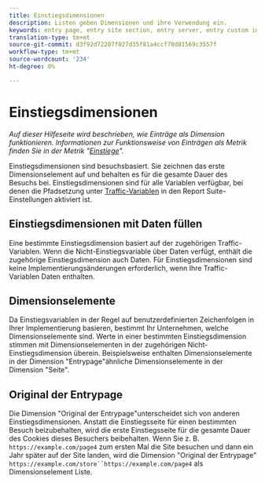 ```yaml
---
title: Einstiegsdimensionen
description: Listen geben Dimensionen und ihre Verwendung ein.
keywords: entry page, entry site section, entry server, entry custom insight
translation-type: tm+mt
source-git-commit: d3f92d72207f027d35f81a4ccf70d01569c3557f
workflow-type: tm+mt
source-wordcount: '234'
ht-degree: 0%

---
```



# Einstiegsdimensionen

*Auf dieser Hilfeseite wird beschrieben, wie Einträge als Dimension funktionieren. Informationen zur Funktionsweise von Einträgen als Metrik finden Sie in der Metrik &quot;[Einstiege](../metrics/entries.md)&quot;.*

Einstiegsdimensionen sind besuchsbasiert. Sie zeichnen das erste Dimensionselement auf und behalten es für die gesamte Dauer des Besuchs bei. Einstiegsdimensionen sind für alle Variablen verfügbar, bei denen die Pfadsetzung unter [Traffic-Variablen](/help/admin/admin/c-traffic-variables/traffic-var.md) in den Report Suite-Einstellungen aktiviert ist.

## Einstiegsdimensionen mit Daten füllen

Eine bestimmte Einstiegsdimension basiert auf der zugehörigen Traffic-Variablen. Wenn die Nicht-Einstiegsvariable über Daten verfügt, enthält die zugehörige Einstiegsdimension auch Daten. Für Einstiegsdimensionen sind keine Implementierungsänderungen erforderlich, wenn Ihre Traffic-Variablen Daten enthalten.

## Dimensionselemente

Da Einstiegsvariablen in der Regel auf benutzerdefinierten Zeichenfolgen in Ihrer Implementierung basieren, bestimmt Ihr Unternehmen, welche Dimensionselemente sind. Werte in einer bestimmten Einstiegsdimension stimmen mit Dimensionselementen in der zugehörigen Nicht-Einstiegsdimension überein. Beispielsweise enthalten Dimensionselemente in der Dimension &quot;Entrypage&quot;ähnliche Dimensionselemente in der Dimension &quot;Seite&quot;.

## Original der Entrypage

Die Dimension &quot;Original der Entrypage&quot;unterscheidet sich von anderen Einstiegsdimensionen. Anstatt die Einstiegsseite für einen bestimmten Besuch beizubehalten, wird die erste Einstiegsseite für die gesamte Dauer des Cookies dieses Besuchers beibehalten. Wenn Sie z. B. `https://example.com/page4` zum ersten Mal die Site besuchen und dann ein Jahr später auf der Site landen, wird die Dimension &quot;Original der Entrypage&quot; `https://example.com/store``https://example.com/page4` als Dimensionselement Liste.
